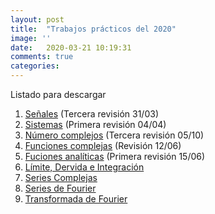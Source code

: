 ```yaml
---
layout: post
title:  "Trabajos prácticos del 2020"
image: ''
date:   2020-03-21 10:19:31
comments: true
categories: 
---
```


Listado para descargar

1. <a href="https://drive.google.com/open?id=1iX6nv0sYBAlPWupAtx7HZ2crc3HXfA9G" target="_blank">Señales</a> (Tercera revisión 31/03)
2. <a href="https://drive.google.com/open?id=1YpSHEPfzDdSc17LyqBRdGKclPM1auGuy" target="_blank">Sistemas</a> (Primera revisión 04/04)
3. <a href="https://drive.google.com/open?id=1TJF2cCeqypsboOm4JJ2FZ-9PpNJW3gpp" target="_blank">Número complejos</a> (Tercera revisión 05/10)
4. <a href="https://drive.google.com/file/d/1LsbqlWxSoyXOkHO4eRhmMdYN_DszWiLC/view?usp=sharing" target="_blank">Funciones complejas</a> (Revisión 12/06)
5. <a href="https://drive.google.com/file/d/1-SfhOHeNUMyWuzK81NLlUizcKyXLBATF/view?usp=sharing" target="_blank">Fuciones analíticas</a> (Primera revisión 15/06)
6. <a href="https://drive.google.com/file/d/1IsIRNOjAjt4yoUPK0fd64_FQQsKktF8l/view?usp=sharing" target="_blank">Límite, Dervida e Integración</a>
7. <a href="https://drive.google.com/file/d/1AZS6uV6GQYMDjQByazfV2UJlQjaEKZXv/view?usp=sharing" target="_blank">Series Complejas</a>
8. <a href="https://drive.google.com/file/d/1t3_jyuXAJL5h--ptWITkMVndPEPk_avi/view?usp=sharing" target="_blank">Series de Fourier</a>
9. <a href="https://drive.google.com/file/d/1GKvozwmEQHWuVBFH6aF3hjkhcGpZ1eDw/view?usp=sharing" target="_blank">Transformada de Fourier</a>
